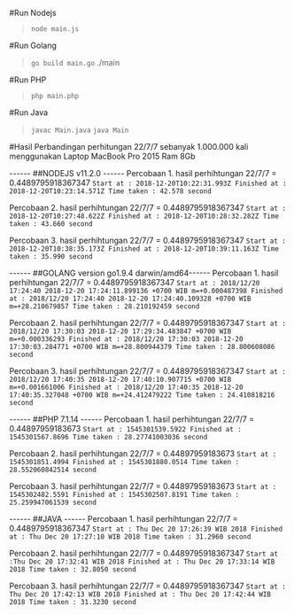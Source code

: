 #Run Nodejs
> `node main.js`

#Run Golang
> `go build main.go`
> ./main

#Run PHP
> `php main.php`

#Run Java
> `javac Main.java`
> `java Main`


#Hasil Perbandingan perhitungan 22/7/7 sebanyak 1.000.000 kali menggunakan Laptop MacBook Pro 2015 Ram 8Gb

------ ##NODEJS v11.2.0 ------ 
Percobaan 1. 
hasil perhihtungan 22/7/7 = 0.4489795918367347
`Start at : 2018-12-20T10:22:31.993Z
Finished at : 2018-12-20T10:23:14.571Z
Time taken : 42.578 second`

Percobaan 2.
hasil perhihtungan 22/7/7 = 0.4489795918367347
`Start at : 2018-12-20T10:27:48.622Z
Finished at : 2018-12-20T10:28:32.282Z
Time taken : 43.660 second`

Percobaan 3.
hasil perhihtungan 22/7/7 = 0.4489795918367347
`Start at : 2018-12-20T10:38:35.173Z
Finished at : 2018-12-20T10:39:11.163Z
Time taken : 35.990 second`

------ ##GOLANG version go1.9.4 darwin/amd64------ 
Percobaan 1.
hasil perhihtungan 22/7/7 =  0.4489795918367347
`Start at : 2018/12/20 17:24:40 2018-12-20 17:24:11.899136 +0700 WIB m=+0.000487398
Finished at : 2018/12/20 17:24:40 2018-12-20 17:24:40.109328 +0700 WIB m=+28.210679857
Time taken : 28.210192459 second`

Percobaan 2.
hasil perhihtungan 22/7/7 = 0.4489795918367347
`Start at : 2018/12/20 17:30:03 2018-12-20 17:29:34.483847 +0700 WIB m=+0.000336293
Finished at : 2018/12/20 17:30:03 2018-12-20 17:30:03.284771 +0700 WIB m=+28.800944379
Time taken : 28.800608086 second`

Percobaan 3.
hasil perhihtungan 22/7/7 = 0.4489795918367347
`Start at : 2018/12/20 17:40:35 2018-12-20 17:40:10.907715 +0700 WIB m=+0.001661006
Finished at : 2018/12/20 17:40:35 2018-12-20 17:40:35.327048 +0700 WIB m=+24.412479222
Time taken : 24.410818216 second`

------ ##PHP 7.1.14 ------ 
Percobaan 1.
hasil perhihtungan 22/7/7 = 0.44897959183673
`Start at : 1545301539.5922
Finished at : 1545301567.8696
Time taken : 28.27741003036 second`

Percobaan 2. 
hasil perhihtungan 22/7/7 = 0.44897959183673
`Start at : 1545301851.4994
Finished at : 1545301880.0514
Time taken : 28.552060842514 second`

Percobaan 3.
hasil perhihtungan 22/7/7 = 0.44897959183673
`Start at : 1545302482.5591
Finished at : 1545302507.8191
Time taken : 25.259947061539 second`

------ ##JAVA ------
Percobaan 1.
hasil perhihtungan 22/7/7 = 0.4489795918367347
`Start at : Thu Dec 20 17:26:39 WIB 2018
Finished at : Thu Dec 20 17:27:10 WIB 2018
Time taken : 31.2960 second`

Percobaan 2.
hasil perhihtungan 22/7/7 = 0.4489795918367347
`Start at :Thu Dec 20 17:32:41 WIB 2018
Finished at : Thu Dec 20 17:33:14 WIB 2018
Time taken : 32.8050 second`

Percobaan 3.
hasil perhihtungan 22/7/7 = 0.4489795918367347
`Start at : Thu Dec 20 17:42:13 WIB 2018
Finished at : Thu Dec 20 17:42:44 WIB 2018
Time taken : 31.3230 second`
    
